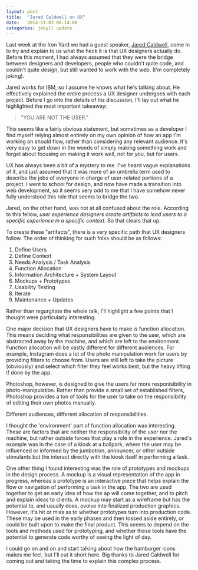 ```yaml
---
layout: post
title:  "Jared Caldwell on UX"
date:   2014-11-03 08:14:00
categories: jekyll update
---
```


Last week at the Iron Yard we had a guest speaker, [Jared Caldwell](https://twitter.com/jaredcaldwell), come in to try and explain to us what the heck it is that UX designers actually do. Before this moment, I had always assumed that they were the bridge between designers and developers, people who couldn't quite code, and couldn't quite design, but still wanted to work with the web. (I'm completely joking).

Jared works for IBM, so I assume he knows what he's talking about. He effectively explained the entire process a UX designer undergoes with each project. Before I go into the details of his discussion, I'll lay out what he highlighted the most important takeaway:

> "YOU ARE NOT THE USER."

This seems like a fairly obvious statement, but sometimes as a developer I find myself relying almost entirely on my own opinion of how an app I'm working on should flow, rather than considering any relevant audience. It's very easy to get down in the weeds of simply making something work and forget about focusing on making it work well, not for you, but for users.

UX has always been a bit of a mystery to me. I've heard vague explanations of it, and just assumed that it was more of an umbrella term used to describe the jobs of everyone in charge of user-related portions of a project. I went to school for design, and now have made a transition into web development, so it seems very odd to me that I have somehow never fully understood this role that seems to bridge the two.

Jared, on the other hand, was not at all confused about the role. According to this fellow, <em>user experience designers create artifacts to lead users to a specific experience in a specific context.</em> So that clears that up.

To create these "artifacts", there is a very specific path that UX designers follow. The order of thinking for such folks should be as follows:

1. Define Users
2. Define Context
3. Needs Analysis / Task Analysis
4. Function Allocation
5. Information Architecture + System Layout
6. Mockups + Prototypes
7. Usability Testing
8. Iterate
9. Maintenance + Updates

Rather than regurgitate the whole talk, I'll highlight a few points that I thought were particularly interesting.

One major decision that UX designers have to make is function allocation. This means deciding what responsibilities are given to the user, which are abstracted away by the machine, and which are left to the environment. Function allocation will be vastly different for different audiences. For example, Instagram does a lot of the photo manipulation work for users by providing filters to choose from. Users are still left to take the picture (obviously) and select which filter they feel works best, but the heavy lifting if done by the app.

Photoshop, however, is designed to give the users far more responisibility in photo-manipulation. Rather than provide a small set of established filters, Photoshop provides a ton of tools for the user to take on the responsibility of editing their own photos manually.

Different audiences, different allocation of responsibilities.

I thought the 'environment' part of function allocation was interesting. These are factors that are neither the responsibility of the user nor the machine, but rather outside forces that play a role in the experience. Jared's example was in the case of a kiosk at a ballpark, where the user may be influenced or informed by the jumbotron, announcer, or other outside stimulants but the interact directly with the kiosk itself in performing a task.

One other thing I found interesting was the role of prototypes and mockups in the design process. A mockup is a visual representation of the app in progress, whereas a prototype is an interactive piece that helps explain the flow or navigation of performing a task in the app. The two are used together to get an early idea of how the ap will come together, and to pitch and explain ideas to clients. A mockup may start as a wireframe but has the potential to, and usually does, evolve into finalized production graphics. However, it's hit or miss as to whether prototypes turn into production code. These may be used in the early phases and then tossed aside entirely, or could be built upon to make the final product. This seems to depend on the tools and methods used for prototyping, and whether these tools have the potential to generate code worthy of seeing the light of day.

I could go on and on and start talking about how the hamburger icons makes me feel, but I'll cut it short here. Big thanks to Jared Caldwell for coming out and taking the time to explain this complex process.
